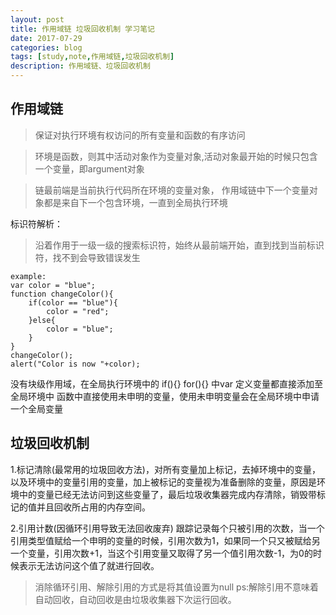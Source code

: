 ```yaml
---
layout: post
title: 作用域链 垃圾回收机制 学习笔记
date: 2017-07-29
categories: blog
tags: [study,note,作用域链,垃圾回收机制]
description: 作用域链、垃圾回收机制
---
```


## 作用域链
>保证对执行环境有权访问的所有变量和函数的有序访问

>环境是函数，则其中活动对象作为变量对象,活动对象最开始的时候只包含一个变量，即argument对象

>链最前端是当前执行代码所在环境的变量对象， 作用域链中下一个变量对象都是来自下一个包含环境，一直到全局执行环境

标识符解析：

>沿着作用于一级一级的搜索标识符，始终从最前端开始，直到找到当前标识符，找不到会导致错误发生

	example:
	var color = "blue";
	function changeColor(){
		if(color == "blue"){
			color = "red";
		}else{
			color = "blue";
		}
	}
	changeColor();
	alert("Color is now "+color);

没有块级作用域，在全局执行环境中的 if(){} for(){} 中var 定义变量都直接添加至全局环境中
函数中直接使用未申明的变量，使用未申明变量会在全局环境中申请一个全局变量

## 垃圾回收机制

1.标记清除(最常用的垃圾回收方法)，对所有变量加上标记，去掉环境中的变量，以及环境中的变量引用的变量，加上被标记的变量视为准备删除的变量，原因是环境中的变量已经无法访问到这些变量了，最后垃圾收集器完成内存清除，销毁带标记的值并且回收所占用的内存空间。

2.引用计数(因循环引用导致无法回收废弃) 跟踪记录每个只被引用的次数，当一个引用类型值赋给一个申明的变量的时候，引用次数为1，如果同一个只又被赋给另一个变量，引用次数+1，当这个引用变量又取得了另一个值引用次数-1，为0的时候表示无法访问这个值了就进行回收。
>消除循环引用、解除引用的方式是将其值设置为null  ps:解除引用不意味着自动回收，自动回收是由垃圾收集器下次运行回收。
